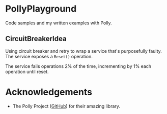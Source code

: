 # PollyPlayground
Code samples and my written examples with Polly. 

## CircuitBreakerIdea
Using circuit breaker and retry to wrap a service that's purposefully faulty. The
service exposes a `Reset()` operation.

The service fails operations 2% of the time, incrementing by 1% each operation 
until reset. 

# Acknowledgements
* The Polly Project ([GitHub](https://github.com/App-vNext/Polly)) for their amazing library.
